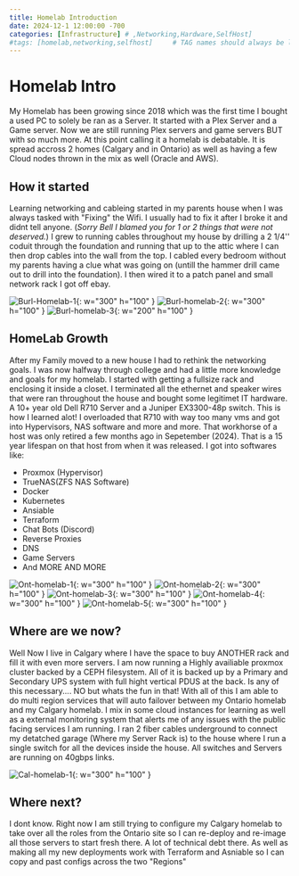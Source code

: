 ```yaml
---
title: Homelab Introduction
date: 2024-12-1 12:00:00 -700
categories: [Infrastructure] # ,Networking,Hardware,SelfHost]
#tags: [homelab,networking,selfhost]     # TAG names should always be lowercase
---
```


# Homelab Intro
My Homelab has been growing since 2018 which was the first time I bought a used PC to solely be ran as a Server. It started with a Plex Server and a Game server. Now we are still running Plex servers and game servers BUT with so much more. At this point calling it a homelab is debatable. It is spread accross 2 homes (Calgary and in Ontario) as well as having a few Cloud nodes thrown in the mix as well (Oracle and AWS).

## How it started
Learning networking and cableing started in my parents house when I was always tasked with "Fixing" the Wifi. I usually had to fix it after I broke it and didnt tell anyone. (*Sorry Bell I blamed you for 1 or 2 things that were not deserved.*)
I grew to running cables throughout my house by drilling a 2 1/4'' coduit through the foundation and running that up to the attic where I can then drop cables into the wall from the top. I cabled every bedroom without my parents having a clue what was going on (untill the hammer drill came out to drill into the foundation). I then wired it to a patch panel and small network rack I got off ebay.


![Burl-Homelab-1](/assets/2024-12-1-intro-homelab/burl-homelab-1.jpg){: w="300" h="100" }
![Burl-homelab-2](/assets/2024-12-1-intro-homelab/burl-homelab-2.jpg){: w="300" h="100" }
![Burl-homelab-3](/assets/2024-12-1-intro-homelab/burl-homelab-3.png){: w="200" h="100" }

## HomeLab Growth
After my Family moved to a new house I had to rethink the networking goals. I was now halfway through college and had a little more knowledge and goals for my homelab. I started with getting a fullsize rack and enclosing it inside a closet. I terminated all the ethernet and speaker wires that were ran throughout the house and bought some legitimet IT hardware. A 10+ year old Dell R710 Server and a Juniper EX3300-48p switch. This is how I learned alot! I overloaded that R710 with way too many vms and got into Hypervisors, NAS software and more and more. That workhorse of a host was only retired a few months ago in Sepetember (2024). That is a 15 year lifespan on that host from when it was released.
I got into softwares like:
* Proxmox (Hypervisor)
* TrueNAS(ZFS NAS Software)
* Docker
* Kubernetes
* Ansiable
* Terraform
* Chat Bots (Discord)
* Reverse Proxies
* DNS
* Game Servers
* And MORE AND MORE

![Ont-homelab-1](/assets/2024-12-1-intro-homelab/ont-homelab-1.jpg){: w="300" h="100" }
![Ont-homelab-2](/assets/2024-12-1-intro-homelab/ont-homelab-2.jpg){: w="300" h="100" }
![Ont-homelab-3](/assets/2024-12-1-intro-homelab/ont-homelab-3.jpg){: w="300" h="100" }
![Ont-homelab-4](/assets/2024-12-1-intro-homelab/ont-homelab-4.jpg){: w="300" h="100" }
![Ont-homelab-5](/assets/2024-12-1-intro-homelab/ont-homelab-5.jpg){: w="300" h="100" }

## Where are we now?

Well Now I live in Calgary where I have the space to buy ANOTHER rack and fill it with even more servers. I am now running a Highly availiable proxmox cluster backed by a CEPH filesystem. All of it is backed up by a Primary and Secondary UPS system with full hight vertical PDUS at the back. Is any of this necessary.... NO but whats the fun in that! With all of this I am able to do multi region services that will auto failover between my Ontario homelab and my Calgary homelab. I mix in some cloud instances for learning as well as a external monitoring system that alerts me of any issues with the public facing services I am running. I ran 2 fiber cables underground to connect my detatched garage (Where my Server Rack is) to the house where I run a single switch for all the devices inside the house. All switches and Servers are running on 40gbps links. 

![Cal-homelab-1](/assets/2024-12-1-intro-homelab/cal-homelab-1.jpg){: w="300" h="100" }

## Where next?
I dont know. Right now I am still trying to configure my Calgary homelab to take over all the roles from the Ontario site so I can re-deploy and re-image all those servers to start fresh there. A lot of technical debt there. As well as making all my new deployments work with Terraform and Asniable so I can copy and past configs across the two "Regions"